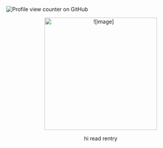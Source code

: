 ![Profile view counter on GitHub](https://komarev.com/ghpvc/?username=lemoniisyummy)
 <p align="center"> <img width="300" src="https://i.pinimg.com/736x/39/eb/9a/39eb9aede1571748e2ec46bf9c300b63.jpg"alt = ![image]>
 <p align="center"> hi read rentry 
 <p align="center"> <gif width="300" src="!https://github.com/user-attachments/assets/8f49f7c4-54fd-43e7-915a-7722189e4006"alt = ![gif]>
